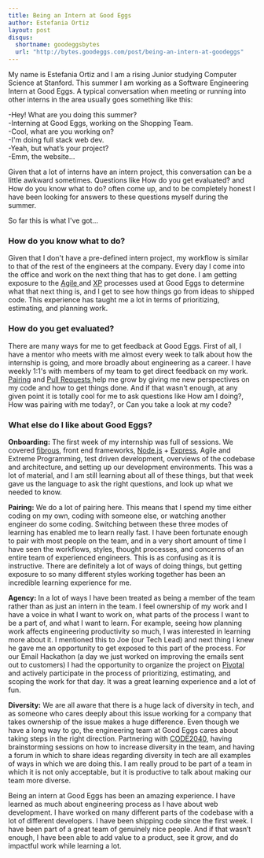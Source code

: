 ```yaml
---
title: Being an Intern at Good Eggs
author: Estefania Ortiz
layout: post
disqus:
  shortname: goodeggsbytes
  url: "http://bytes.goodeggs.com/post/being-an-intern-at-goodeggs"
---
```


My name is Estefania Ortiz and I am a rising Junior studying Computer Science at Stanford. This summer I am working as a Software Engineering Intern at Good Eggs. A typical conversation when meeting or running into other interns in the area usually goes something like this: 

-Hey! What are you doing this summer? <br>
-Interning at Good Eggs, working on the Shopping Team. <br>
-Cool, what are you working on? <br>
-I'm doing full stack web dev. <br>
-Yeah, but what’s your project? <br>
-Emm, the website...<br>

Given that a lot of interns have an intern project, this conversation can be a little awkward sometimes. Questions like How do you get evaluated? and How do you know what to do? often come up, and to be completely honest I have been looking for answers to these questions myself during the summer. 

So far this is what I've got...

<!-- more -->

<h3>How do you know what to do?</h3>

Given that I don't have a pre-defined intern project, my workflow is similar to that of the rest of the engineers at the company. Every day I come into the office and work on the next thing that has to get done. I am getting exposure to the <a href= 'http://agilemethodology.org/'>Agile </a> and <a href='http://xprogramming.com/what-is-extreme-programming/'>XP</a> processes used at Good Eggs to determine what that next thing is, and I get to see how things go from ideas to shipped code. This experience has taught me a lot in terms of prioritizing, estimating, and planning work.

<h3>How do you get evaluated?</h3>

There are many ways for me to get feedback at Good Eggs. First of all, I have a mentor who meets with me almost every week to talk about how the internship is going, and more broadly about engineering as a career. I have weekly 1:1's with members of my team to get direct feedback on my work. <a href = 'http://www.extremeprogramming.org/rules/pair.html'>Pairing</a> and <a href = 'http://oss-watch.ac.uk/resources/pullrequest'>Pull Requests </a>help me grow by giving me new perspectives on my code and how to get things done. And if that wasn't enough, at any given point it is totally cool for me to ask questions like How am I doing?, How was pairing with me today?, or Can you take a look at my code?

<h3>What else do I like about Good Eggs?</h3>

<b>Onboarding:</b>
The first week of my internship was full of sessions. We covered <a href = 'https://github.com/goodeggs/fibrous'>fibrous</a>, front end frameworks, <a href = 'http://nodejs.org/'> Node.js</a> + <a href = 'http://expressjs.com/'>Express</a>, Agile and Extreme Programming, test driven development, overviews of the codebase and architecture, and setting up our development environments. This was a lot of material, and I am still learning about all of these things, but that week gave us the language to ask the right questions, and look up what we needed to know. 

<b>Pairing:</b>
We do a lot of pairing here. This means that I spend my time either coding on my own, coding with someone else, or watching another engineer do some coding. Switching between these three modes of learning has enabled me to learn really fast. I have been fortunate enough to pair with most people on the team, and in a very short amount of time I have seen the workflows, styles, thought processes, and concerns of an entire team of experienced engineers. This is as confusing as it is instructive. There are definitely a lot of ways of doing things, but getting exposure to so many different styles working together has been an incredible learning experience for me. 

<b>Agency:</b>
In a lot of ways I have been treated as being a member of the team rather than as just an intern in the team. I feel ownership of my work and I have a voice in what I want to work on, what parts of the process I want to be a part of, and what I want to learn. For example, seeing how planning work affects engineering productivity so much, I was interested in learning more about it. I mentioned this to Joe (our Tech Lead) and next thing I knew he gave me an opportunity to get exposed to this part of the process. For our Email Hackathon (a day we just worked on improving the emails sent out to customers) I had the opportunity to organize the project on <a href = 'https://www.pivotaltracker.com'>Pivotal</a> and actively participate in the process of prioritizing, estimating, and scoping the work for that day. It was a great learning experience and a lot of fun. 

<b>Diversity:</b>
We are all aware that there is a huge lack of diversity in tech, and as someone who cares deeply about this issue working for a company that takes ownership of the issue makes a huge difference. Even though we have a long way to go, the engineering team at Good Eggs cares about taking steps in the right direction. Partnering with <a href = 'http://code2040.org/'>CODE2040</a>, having brainstorming sessions on how to increase diversity in the team, and having a forum in which to share ideas regarding diversity in tech are all examples of ways in which we are doing this. I am really proud to be part of a team in which it is not only acceptable, but it is productive to talk about making our team more diverse.  

Being an intern at Good Eggs has been an amazing experience. I have learned as much about engineering process as I have about web development. I have worked on many different parts of the codebase with a lot of different developers. I have been shipping code since the first week. I have been part of a great team of genuinely nice people. And if that wasn’t enough, I have been able to add value to a product, see it grow, and do impactful work while learning a lot. 
